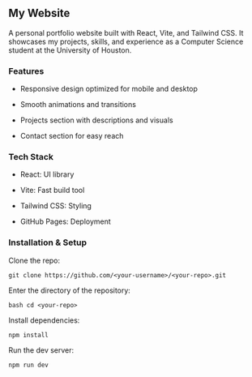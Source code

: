 ##  My Website

A personal portfolio website built with React, Vite, and Tailwind CSS.
It showcases my projects, skills, and experience as a Computer Science student at the University of Houston.

### Features

- Responsive design optimized for mobile and desktop

- Smooth animations and transitions

- Projects section with descriptions and visuals

- Contact section for easy reach

###  Tech Stack

- React: UI library

- Vite: Fast build tool

- Tailwind CSS: Styling

- GitHub Pages: Deployment

### Installation & Setup

Clone the repo:

`git clone https://github.com/<your-username>/<your-repo>.git`

Enter the directory of the repository:

`bash
cd <your-repo>`

Install dependencies:

`npm install`

Run the dev server:

`npm run dev`
